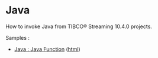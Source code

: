 # Java

How to invoke Java from TIBCO&reg; Streaming 10.4.0 projects.

Samples :

* [Java : Java Function](javafunction/src/site/markdown/index.md) ([html](https://tibcosoftware.github.io/tibco-streaming-samples/10.4.0/java/javafunction/))
